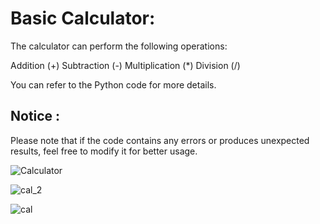 # Basic Calculator:
The calculator can perform the following operations:

Addition (+)
Subtraction (-)
Multiplication (*)
Division (/)

You can refer to the Python code for more details. 
## Notice :
Please note that if the code contains any errors or produces unexpected results, feel free to modify it for better usage.

![Calculator](https://github.com/LatifEmbedded/Python-Gui-Tkinter/assets/155848361/903a2b45-02c6-44f6-afc0-3eb570117745)

![cal_2](https://github.com/LatifEmbedded/Python-Gui-Tkinter/assets/155848361/479f2f37-3340-4a11-91f6-5604d053b4d6)

![cal](https://github.com/LatifEmbedded/Python-Gui-Tkinter/assets/155848361/b7f3dea3-022c-4542-be30-318d3e7e7a82)

